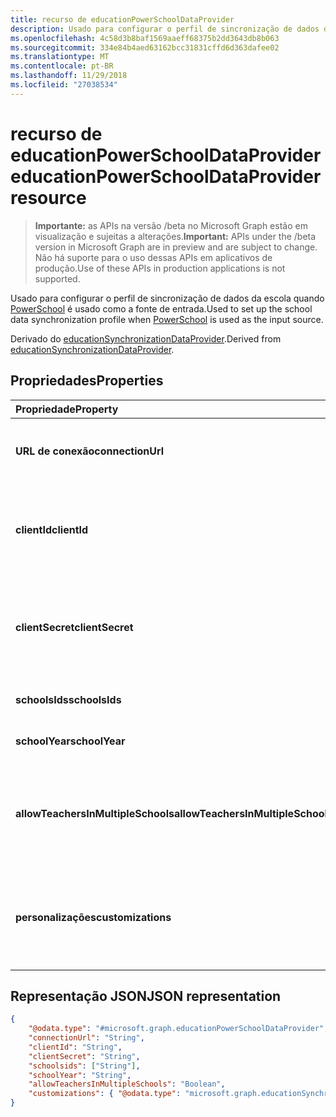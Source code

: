 ```yaml
---
title: recurso de educationPowerSchoolDataProvider
description: Usado para configurar o perfil de sincronização de dados da escola quando PowerSchool é usado como a fonte de entrada.
ms.openlocfilehash: 4c58d3b8baf1569aaeff68375b2dd3643db8b063
ms.sourcegitcommit: 334e84b4aed63162bcc31831cffd6d363dafee02
ms.translationtype: MT
ms.contentlocale: pt-BR
ms.lasthandoff: 11/29/2018
ms.locfileid: "27038534"
---
```

# <a name="educationpowerschooldataprovider-resource"></a><span data-ttu-id="a449e-103">recurso de educationPowerSchoolDataProvider</span><span class="sxs-lookup"><span data-stu-id="a449e-103">educationPowerSchoolDataProvider resource</span></span>

> <span data-ttu-id="a449e-104">**Importante:** as APIs na versão /beta no Microsoft Graph estão em visualização e sujeitas a alterações.</span><span class="sxs-lookup"><span data-stu-id="a449e-104">**Important:** APIs under the /beta version in Microsoft Graph are in preview and are subject to change.</span></span> <span data-ttu-id="a449e-105">Não há suporte para o uso dessas APIs em aplicativos de produção.</span><span class="sxs-lookup"><span data-stu-id="a449e-105">Use of these APIs in production applications is not supported.</span></span>

<span data-ttu-id="a449e-106">Usado para configurar o perfil de sincronização de dados da escola quando [PowerSchool](https://www.powerschool.com/solutions/student-information-system-sis/) é usado como a fonte de entrada.</span><span class="sxs-lookup"><span data-stu-id="a449e-106">Used to set up the school data synchronization profile when [PowerSchool](https://www.powerschool.com/solutions/student-information-system-sis/) is used as the input source.</span></span>

<span data-ttu-id="a449e-107">Derivado do [educationSynchronizationDataProvider](educationsynchronizationdataprovider.md).</span><span class="sxs-lookup"><span data-stu-id="a449e-107">Derived from [educationSynchronizationDataProvider](educationsynchronizationdataprovider.md).</span></span>

## <a name="properties"></a><span data-ttu-id="a449e-108">Propriedades</span><span class="sxs-lookup"><span data-stu-id="a449e-108">Properties</span></span>

| <span data-ttu-id="a449e-109">Propriedade</span><span class="sxs-lookup"><span data-stu-id="a449e-109">Property</span></span> | <span data-ttu-id="a449e-110">Tipo</span><span class="sxs-lookup"><span data-stu-id="a449e-110">Type</span></span> | <span data-ttu-id="a449e-111">Descrição</span><span class="sxs-lookup"><span data-stu-id="a449e-111">Description</span></span> |
|:-|:-|:-|
| <span data-ttu-id="a449e-112">**URL de conexão**</span><span class="sxs-lookup"><span data-stu-id="a449e-112">**connectionUrl**</span></span> | <span data-ttu-id="a449e-113">String</span><span class="sxs-lookup"><span data-stu-id="a449e-113">String</span></span> | <span data-ttu-id="a449e-114">A URL da conexão para a instância de PowerSchool.</span><span class="sxs-lookup"><span data-stu-id="a449e-114">The connection URL to the PowerSchool instance.</span></span> |
| <span data-ttu-id="a449e-115">**clientId**</span><span class="sxs-lookup"><span data-stu-id="a449e-115">**clientId**</span></span> | <span data-ttu-id="a449e-116">String</span><span class="sxs-lookup"><span data-stu-id="a449e-116">String</span></span> |  <span data-ttu-id="a449e-117">A identificação do cliente usada para conectar ao PowerSchool.</span><span class="sxs-lookup"><span data-stu-id="a449e-117">The client ID used to connect to PowerSchool.</span></span> |
| <span data-ttu-id="a449e-118">**clientSecret**</span><span class="sxs-lookup"><span data-stu-id="a449e-118">**clientSecret**</span></span> | <span data-ttu-id="a449e-119">String</span><span class="sxs-lookup"><span data-stu-id="a449e-119">String</span></span> |  <span data-ttu-id="a449e-120">O segredo do cliente para autenticar a conexão à instância PowerSchool.</span><span class="sxs-lookup"><span data-stu-id="a449e-120">The client secret to authenticate the connection to the PowerSchool instance.</span></span> |
| <span data-ttu-id="a449e-121">**schoolsIds**</span><span class="sxs-lookup"><span data-stu-id="a449e-121">**schoolsIds**</span></span> | <span data-ttu-id="a449e-122">String collection</span><span class="sxs-lookup"><span data-stu-id="a449e-122">String collection</span></span> |  <span data-ttu-id="a449e-123">A lista de escolas para sincronizar.</span><span class="sxs-lookup"><span data-stu-id="a449e-123">The list of schools to sync.</span></span> |
| <span data-ttu-id="a449e-124">**schoolYear**</span><span class="sxs-lookup"><span data-stu-id="a449e-124">**schoolYear**</span></span> | <span data-ttu-id="a449e-125">String</span><span class="sxs-lookup"><span data-stu-id="a449e-125">String</span></span> |  <span data-ttu-id="a449e-126">O ano escola para sincronizar.</span><span class="sxs-lookup"><span data-stu-id="a449e-126">The school year to sync.</span></span> |
| <span data-ttu-id="a449e-127">**allowTeachersInMultipleSchools**</span><span class="sxs-lookup"><span data-stu-id="a449e-127">**allowTeachersInMultipleSchools**</span></span> | <span data-ttu-id="a449e-128">Booliano</span><span class="sxs-lookup"><span data-stu-id="a449e-128">Boolean</span></span> |  <span data-ttu-id="a449e-129">Indica se a fonte tem vários identificadores para um único aluno ou professor.</span><span class="sxs-lookup"><span data-stu-id="a449e-129">Indicates whether the source has multiple identifiers for a single student or teacher.</span></span> |
| <span data-ttu-id="a449e-130">**personalizações**</span><span class="sxs-lookup"><span data-stu-id="a449e-130">**customizations**</span></span> | [<span data-ttu-id="a449e-131">educationSynchronizationCustomizations</span><span class="sxs-lookup"><span data-stu-id="a449e-131">educationSynchronizationCustomizations</span></span>](educationsynchronizationcustomizations.md) | <span data-ttu-id="a449e-132">Personalização opcional a ser aplicado ao perfil de sincronização.</span><span class="sxs-lookup"><span data-stu-id="a449e-132">Optional customization to be applied to the synchronization profile.</span></span>|

## <a name="json-representation"></a><span data-ttu-id="a449e-133">Representação JSON</span><span class="sxs-lookup"><span data-stu-id="a449e-133">JSON representation</span></span>
<!-- {
  "blockType": "resource",
  "optionalProperties": [

  ],
  "@odata.type": "#microsoft.graph.educationPowerSchoolDataProvider"
}-->

```json
{
    "@odata.type": "#microsoft.graph.educationPowerSchoolDataProvider",
    "connectionUrl": "String",
    "clientId": "String",
    "clientSecret": "String",
    "schoolsids": ["String"],
    "schoolYear": "String",
    "allowTeachersInMultipleSchools": "Boolean",
    "customizations": { "@odata.type": "microsoft.graph.educationSynchronizationCustomizations" }
}
```
